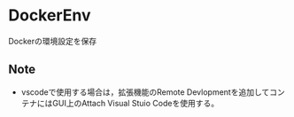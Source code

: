# DockerEnv
Dockerの環境設定を保存

## Note
* vscodeで使用する場合は，拡張機能のRemote Devlopmentを追加してコンテナにはGUI上のAttach Visual Stuio Codeを使用する。
